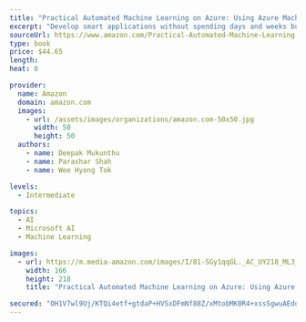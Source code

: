```yaml
---
title: "Practical Automated Machine Learning on Azure: Using Azure Machine Learning to Quickly Build AI Solutions"
excerpt: "Develop smart applications without spending days and weeks building machine-learning models. With this practical book, you’ll learn how to apply Automated Machine Learning, a process that uses machine learning to help people build machine learning models. Deepak Mukunthu, Parashar Shah, and Wee Hyong Tok provide a mix of technical depth, hands-on examples, and case studies that show how customers are solving real-world problems with this technology."
sourceUrl: https://www.amazon.com/Practical-Automated-Machine-Learning-Azure/dp/149205559X/
type: book
price: $44.65
length: 
heat: 0

provider:
  name: Amazon
  domain: amazon.com
  images:
    - url: /assets/images/organizations/amazon.com-50x50.jpg
      width: 50
      height: 50
  authors:
    - name: Deepak Mukunthu
    - name: Parashar Shah
    - name: Wee Hyong Tok

levels:
  - Intermediate

topics:
  - AI
  - Microsoft AI
  - Machine Learning

images:
  - url: https://m.media-amazon.com/images/I/81-SGy1qqGL._AC_UY218_ML3_.jpg
    width: 166
    height: 218
    title: "Practical Automated Machine Learning on Azure: Using Azure Machine Learning to Quickly Build AI Solutions"

secured: "OH1V7wl9Uj/KTQi4etf+gtdaP+HVSxDFmNf88Z/xMtobMK0R4+xssSgwuAEdo4pY8IE17vbS1uojs8tHBYly+n13Sg7Ghy0GZt8BSge2T+xGZ7/nPGBdApndd7msTXKb/3h/npWIWCDHEIuAqmXVaAlcs3nIAkxMWUqbNmyT4ODxey//3KlFuaMV5CVN/FERHVyv0SWbpqq5sCwTkP/HBWBVW0qYZs+DulDfJvkRYmmZabc37tzFGh0e3SJI2+kW7/yuZI2chY/XIram4r2KmA==;kQvw+Pp9eFQ/xTEUej3xtg=="
---
```


